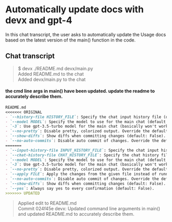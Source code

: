 # Automatically update docs with devx and gpt-4

In this chat transcript, the user asks to automatically update the Usage docs based on the latest version of the main() function in the code.

## Chat transcript

> $ devx ./README.md devx/main.py  
> Added README.md to the chat  
> Added devx/main.py to the chat  

#### the cmd line args in main() have been updated. update the readme to accurately describe them.  

```markdown
README.md
<<<<<<< ORIGINAL
- `--history-file HISTORY_FILE`: Specify the chat input history file (default: .devx.history). Override the default with the environment variable `DEVX_HISTORY_FILE`.
- `--model MODEL`: Specify the model to use for the main chat (default: gpt-4). Override the default with the environment variable `DEVX_MODEL`.
- `-3`: Use gpt-3.5-turbo model for the main chat (basically won't work). No environment variable override.
- `--no-pretty`: Disable pretty, colorized output. Override the default with the environment variable `DEVX_PRETTY` (default: 1 for enabled, 0 for disabled).
- `--show-diffs`: Show diffs when committing changes (default: False). Override the default with the environment variable `DEVX_SHOW_DIFFS` (default: 0 for False, 1 for True).
- `--no-auto-commits`: Disable auto commit of changes. Override the default with the environment variable `DEVX_AUTO_COMMITS` (default: 1 for enabled, 0 for disabled).
=======
- `--input-history-file INPUT_HISTORY_FILE`: Specify the chat input history file (default: .devx.input.history). Override the default with the environment variable `DEVX_INPUT_HISTORY_FILE`.
- `--chat-history-file CHAT_HISTORY_FILE`: Specify the chat history file (default: .devx.chat.history.md). Override the default with the environment variable `DEVX_CHAT_HISTORY_FILE`.
- `--model MODEL`: Specify the model to use for the main chat (default: gpt-4). Override the default with the environment variable `DEVX_MODEL`.
- `-3`: Use gpt-3.5-turbo model for the main chat (basically won't work). No environment variable override.
- `--no-pretty`: Disable pretty, colorized output. Override the default with the environment variable `DEVX_PRETTY` (default: 1 for enabled, 0 for disabled).
- `--apply FILE`: Apply the changes from the given file instead of running the chat (debug).
- `--no-auto-commits`: Disable auto commit of changes. Override the default with the environment variable `DEVX_AUTO_COMMITS` (default: 1 for enabled, 0 for disabled).
- `--show-diffs`: Show diffs when committing changes (default: False). Override the default with the environment variable `DEVX_SHOW_DIFFS` (default: 0 for False, 1 for True).
- `--yes`: Always say yes to every confirmation (default: False).
>>>>>>> UPDATED
```

> Applied edit to README.md  
> Commit 024f45e devx: Updated command line arguments in main() and updated README.md to accurately describe them.  
